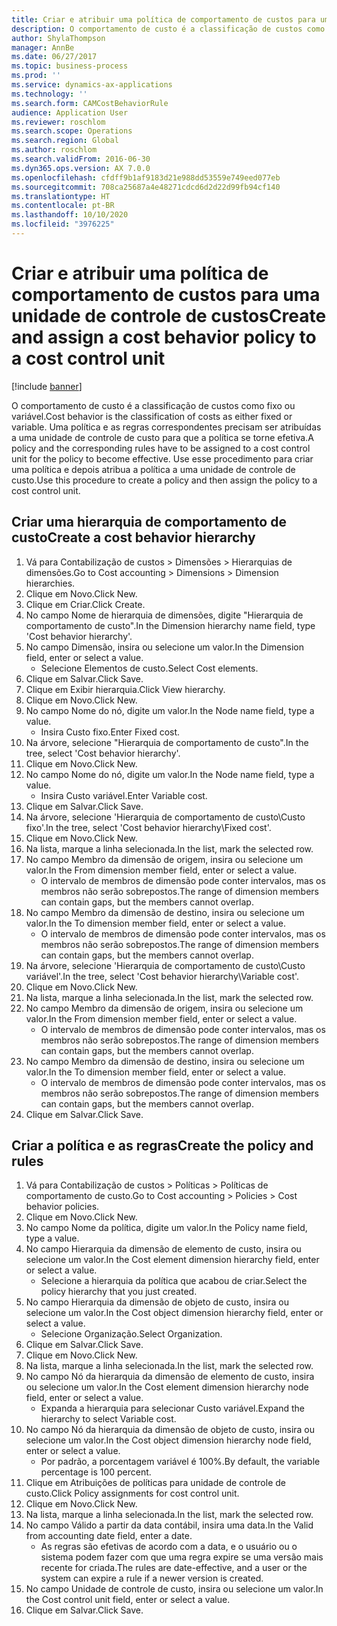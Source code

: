 ```yaml
---
title: Criar e atribuir uma política de comportamento de custos para uma unidade de controle de custos
description: O comportamento de custo é a classificação de custos como fixo ou variável.
author: ShylaThompson
manager: AnnBe
ms.date: 06/27/2017
ms.topic: business-process
ms.prod: ''
ms.service: dynamics-ax-applications
ms.technology: ''
ms.search.form: CAMCostBehaviorRule
audience: Application User
ms.reviewer: roschlom
ms.search.scope: Operations
ms.search.region: Global
ms.author: roschlom
ms.search.validFrom: 2016-06-30
ms.dyn365.ops.version: AX 7.0.0
ms.openlocfilehash: cfdff9b1af9183d21e988dd53559e749eed077eb
ms.sourcegitcommit: 708ca25687a4e48271cdcd6d2d22d99fb94cf140
ms.translationtype: HT
ms.contentlocale: pt-BR
ms.lasthandoff: 10/10/2020
ms.locfileid: "3976225"
---
```

# <a name="create-and-assign-a-cost-behavior-policy-to-a-cost-control-unit"></a><span data-ttu-id="d9b16-103">Criar e atribuir uma política de comportamento de custos para uma unidade de controle de custos</span><span class="sxs-lookup"><span data-stu-id="d9b16-103">Create and assign a cost behavior policy to a cost control unit</span></span>

[!include [banner](../../includes/banner.md)]

<span data-ttu-id="d9b16-104">O comportamento de custo é a classificação de custos como fixo ou variável.</span><span class="sxs-lookup"><span data-stu-id="d9b16-104">Cost behavior is the classification of costs as either fixed or variable.</span></span> <span data-ttu-id="d9b16-105">Uma política e as regras correspondentes precisam ser atribuídas a uma unidade de controle de custo para que a política se torne efetiva.</span><span class="sxs-lookup"><span data-stu-id="d9b16-105">A policy and the corresponding rules have to be assigned to a cost control unit for the policy to become effective.</span></span> <span data-ttu-id="d9b16-106">Use esse procedimento para criar uma política e depois atribua a política a uma unidade de controle de custo.</span><span class="sxs-lookup"><span data-stu-id="d9b16-106">Use this procedure to create a policy and then assign the policy to a cost control unit.</span></span>


## <a name="create-a-cost-behavior-hierarchy"></a><span data-ttu-id="d9b16-107">Criar uma hierarquia de comportamento de custo</span><span class="sxs-lookup"><span data-stu-id="d9b16-107">Create a cost behavior hierarchy</span></span>
1. <span data-ttu-id="d9b16-108">Vá para Contabilização de custos > Dimensões > Hierarquias de dimensões.</span><span class="sxs-lookup"><span data-stu-id="d9b16-108">Go to Cost accounting > Dimensions > Dimension hierarchies.</span></span>
2. <span data-ttu-id="d9b16-109">Clique em Novo.</span><span class="sxs-lookup"><span data-stu-id="d9b16-109">Click New.</span></span>
3. <span data-ttu-id="d9b16-110">Clique em Criar.</span><span class="sxs-lookup"><span data-stu-id="d9b16-110">Click Create.</span></span>
4. <span data-ttu-id="d9b16-111">No campo Nome de hierarquia de dimensões, digite "Hierarquia de comportamento de custo".</span><span class="sxs-lookup"><span data-stu-id="d9b16-111">In the Dimension hierarchy name field, type 'Cost behavior hierarchy'.</span></span>
5. <span data-ttu-id="d9b16-112">No campo Dimensão, insira ou selecione um valor.</span><span class="sxs-lookup"><span data-stu-id="d9b16-112">In the Dimension field, enter or select a value.</span></span>
    * <span data-ttu-id="d9b16-113">Selecione Elementos de custo.</span><span class="sxs-lookup"><span data-stu-id="d9b16-113">Select Cost elements.</span></span>  
6. <span data-ttu-id="d9b16-114">Clique em Salvar.</span><span class="sxs-lookup"><span data-stu-id="d9b16-114">Click Save.</span></span>
7. <span data-ttu-id="d9b16-115">Clique em Exibir hierarquia.</span><span class="sxs-lookup"><span data-stu-id="d9b16-115">Click View hierarchy.</span></span>
8. <span data-ttu-id="d9b16-116">Clique em Novo.</span><span class="sxs-lookup"><span data-stu-id="d9b16-116">Click New.</span></span>
9. <span data-ttu-id="d9b16-117">No campo Nome do nó, digite um valor.</span><span class="sxs-lookup"><span data-stu-id="d9b16-117">In the Node name field, type a value.</span></span>
    * <span data-ttu-id="d9b16-118">Insira Custo fixo.</span><span class="sxs-lookup"><span data-stu-id="d9b16-118">Enter Fixed cost.</span></span>  
10. <span data-ttu-id="d9b16-119">Na árvore, selecione "Hierarquia de comportamento de custo".</span><span class="sxs-lookup"><span data-stu-id="d9b16-119">In the tree, select 'Cost behavior hierarchy'.</span></span>
11. <span data-ttu-id="d9b16-120">Clique em Novo.</span><span class="sxs-lookup"><span data-stu-id="d9b16-120">Click New.</span></span>
12. <span data-ttu-id="d9b16-121">No campo Nome do nó, digite um valor.</span><span class="sxs-lookup"><span data-stu-id="d9b16-121">In the Node name field, type a value.</span></span>
    * <span data-ttu-id="d9b16-122">Insira Custo variável.</span><span class="sxs-lookup"><span data-stu-id="d9b16-122">Enter Variable cost.</span></span>  
13. <span data-ttu-id="d9b16-123">Clique em Salvar.</span><span class="sxs-lookup"><span data-stu-id="d9b16-123">Click Save.</span></span>
14. <span data-ttu-id="d9b16-124">Na árvore, selecione 'Hierarquia de comportamento de custo\Custo fixo'.</span><span class="sxs-lookup"><span data-stu-id="d9b16-124">In the tree, select 'Cost behavior hierarchy\Fixed cost'.</span></span>
15. <span data-ttu-id="d9b16-125">Clique em Novo.</span><span class="sxs-lookup"><span data-stu-id="d9b16-125">Click New.</span></span>
16. <span data-ttu-id="d9b16-126">Na lista, marque a linha selecionada.</span><span class="sxs-lookup"><span data-stu-id="d9b16-126">In the list, mark the selected row.</span></span>
17. <span data-ttu-id="d9b16-127">No campo Membro da dimensão de origem, insira ou selecione um valor.</span><span class="sxs-lookup"><span data-stu-id="d9b16-127">In the From dimension member field, enter or select a value.</span></span>
    * <span data-ttu-id="d9b16-128">O intervalo de membros de dimensão pode conter intervalos, mas os membros não serão sobrepostos.</span><span class="sxs-lookup"><span data-stu-id="d9b16-128">The range of dimension members can contain gaps, but the members cannot overlap.</span></span>  
18. <span data-ttu-id="d9b16-129">No campo Membro da dimensão de destino, insira ou selecione um valor.</span><span class="sxs-lookup"><span data-stu-id="d9b16-129">In the To dimension member field, enter or select a value.</span></span>
    * <span data-ttu-id="d9b16-130">O intervalo de membros de dimensão pode conter intervalos, mas os membros não serão sobrepostos.</span><span class="sxs-lookup"><span data-stu-id="d9b16-130">The range of dimension members can contain gaps, but the members cannot overlap.</span></span>  
19. <span data-ttu-id="d9b16-131">Na árvore, selecione 'Hierarquia de comportamento de custo\Custo variável'.</span><span class="sxs-lookup"><span data-stu-id="d9b16-131">In the tree, select 'Cost behavior hierarchy\Variable cost'.</span></span>
20. <span data-ttu-id="d9b16-132">Clique em Novo.</span><span class="sxs-lookup"><span data-stu-id="d9b16-132">Click New.</span></span>
21. <span data-ttu-id="d9b16-133">Na lista, marque a linha selecionada.</span><span class="sxs-lookup"><span data-stu-id="d9b16-133">In the list, mark the selected row.</span></span>
22. <span data-ttu-id="d9b16-134">No campo Membro da dimensão de origem, insira ou selecione um valor.</span><span class="sxs-lookup"><span data-stu-id="d9b16-134">In the From dimension member field, enter or select a value.</span></span>
    * <span data-ttu-id="d9b16-135">O intervalo de membros de dimensão pode conter intervalos, mas os membros não serão sobrepostos.</span><span class="sxs-lookup"><span data-stu-id="d9b16-135">The range of dimension members can contain gaps, but the members cannot overlap.</span></span>  
23. <span data-ttu-id="d9b16-136">No campo Membro da dimensão de destino, insira ou selecione um valor.</span><span class="sxs-lookup"><span data-stu-id="d9b16-136">In the To dimension member field, enter or select a value.</span></span>
    * <span data-ttu-id="d9b16-137">O intervalo de membros de dimensão pode conter intervalos, mas os membros não serão sobrepostos.</span><span class="sxs-lookup"><span data-stu-id="d9b16-137">The range of dimension members can contain gaps, but the members cannot overlap.</span></span>  
24. <span data-ttu-id="d9b16-138">Clique em Salvar.</span><span class="sxs-lookup"><span data-stu-id="d9b16-138">Click Save.</span></span>

## <a name="create-the-policy-and-rules"></a><span data-ttu-id="d9b16-139">Criar a política e as regras</span><span class="sxs-lookup"><span data-stu-id="d9b16-139">Create the policy and rules</span></span>
1. <span data-ttu-id="d9b16-140">Vá para Contabilização de custos > Políticas > Políticas de comportamento de custo.</span><span class="sxs-lookup"><span data-stu-id="d9b16-140">Go to Cost accounting > Policies > Cost behavior policies.</span></span>
2. <span data-ttu-id="d9b16-141">Clique em Novo.</span><span class="sxs-lookup"><span data-stu-id="d9b16-141">Click New.</span></span>
3. <span data-ttu-id="d9b16-142">No campo Nome da política, digite um valor.</span><span class="sxs-lookup"><span data-stu-id="d9b16-142">In the Policy name field, type a value.</span></span>
4. <span data-ttu-id="d9b16-143">No campo Hierarquia da dimensão de elemento de custo, insira ou selecione um valor.</span><span class="sxs-lookup"><span data-stu-id="d9b16-143">In the Cost element dimension hierarchy field, enter or select a value.</span></span>
    * <span data-ttu-id="d9b16-144">Selecione a hierarquia da política que acabou de criar.</span><span class="sxs-lookup"><span data-stu-id="d9b16-144">Select the policy hierarchy that you just created.</span></span>  
5. <span data-ttu-id="d9b16-145">No campo Hierarquia da dimensão de objeto de custo, insira ou selecione um valor.</span><span class="sxs-lookup"><span data-stu-id="d9b16-145">In the Cost object dimension hierarchy field, enter or select a value.</span></span>
    * <span data-ttu-id="d9b16-146">Selecione Organização.</span><span class="sxs-lookup"><span data-stu-id="d9b16-146">Select Organization.</span></span>  
6. <span data-ttu-id="d9b16-147">Clique em Salvar.</span><span class="sxs-lookup"><span data-stu-id="d9b16-147">Click Save.</span></span>
7. <span data-ttu-id="d9b16-148">Clique em Novo.</span><span class="sxs-lookup"><span data-stu-id="d9b16-148">Click New.</span></span>
8. <span data-ttu-id="d9b16-149">Na lista, marque a linha selecionada.</span><span class="sxs-lookup"><span data-stu-id="d9b16-149">In the list, mark the selected row.</span></span>
9. <span data-ttu-id="d9b16-150">No campo Nó da hierarquia da dimensão de elemento de custo, insira ou selecione um valor.</span><span class="sxs-lookup"><span data-stu-id="d9b16-150">In the Cost element dimension hierarchy node field, enter or select a value.</span></span>
    * <span data-ttu-id="d9b16-151">Expanda a hierarquia para selecionar Custo variável.</span><span class="sxs-lookup"><span data-stu-id="d9b16-151">Expand the hierarchy to select Variable cost.</span></span>  
10. <span data-ttu-id="d9b16-152">No campo Nó da hierarquia da dimensão de objeto de custo, insira ou selecione um valor.</span><span class="sxs-lookup"><span data-stu-id="d9b16-152">In the Cost object dimension hierarchy node field, enter or select a value.</span></span>
    * <span data-ttu-id="d9b16-153">Por padrão, a porcentagem variável é 100%.</span><span class="sxs-lookup"><span data-stu-id="d9b16-153">By default, the variable percentage is 100 percent.</span></span>  
11. <span data-ttu-id="d9b16-154">Clique em Atribuições de políticas para unidade de controle de custo.</span><span class="sxs-lookup"><span data-stu-id="d9b16-154">Click Policy assignments for cost control unit.</span></span>
12. <span data-ttu-id="d9b16-155">Clique em Novo.</span><span class="sxs-lookup"><span data-stu-id="d9b16-155">Click New.</span></span>
13. <span data-ttu-id="d9b16-156">Na lista, marque a linha selecionada.</span><span class="sxs-lookup"><span data-stu-id="d9b16-156">In the list, mark the selected row.</span></span>
14. <span data-ttu-id="d9b16-157">No campo Válido a partir da data contábil, insira uma data.</span><span class="sxs-lookup"><span data-stu-id="d9b16-157">In the Valid from accounting date field, enter a date.</span></span>
    * <span data-ttu-id="d9b16-158">As regras são efetivas de acordo com a data, e o usuário ou o sistema podem fazer com que uma regra expire se uma versão mais recente for criada.</span><span class="sxs-lookup"><span data-stu-id="d9b16-158">The rules are date-effective, and a user or the system can expire a rule if a newer version is created.</span></span>  
15. <span data-ttu-id="d9b16-159">No campo Unidade de controle de custo, insira ou selecione um valor.</span><span class="sxs-lookup"><span data-stu-id="d9b16-159">In the Cost control unit field, enter or select a value.</span></span>
16. <span data-ttu-id="d9b16-160">Clique em Salvar.</span><span class="sxs-lookup"><span data-stu-id="d9b16-160">Click Save.</span></span>

